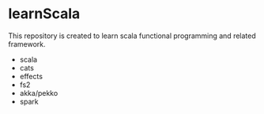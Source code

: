 # learnScala



This repository is created to learn scala functional programming and related framework.
 - scala
 - cats
 - effects
 - fs2
 - akka/pekko
 - spark
